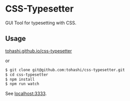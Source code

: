 # CSS-Typesetter

GUI Tool for typesetting with CSS.

## Usage

[tohashi.github.io/css-typesetter](http://tohashi.github.io/css-typesetter/)

or

```sh
$ git clone git@github.com:tohashi/css-typesetter.git
$ cd css-typesetter
$ npm install
$ npm run watch
```

See [localhost:3333](http://localhost:3333/).

